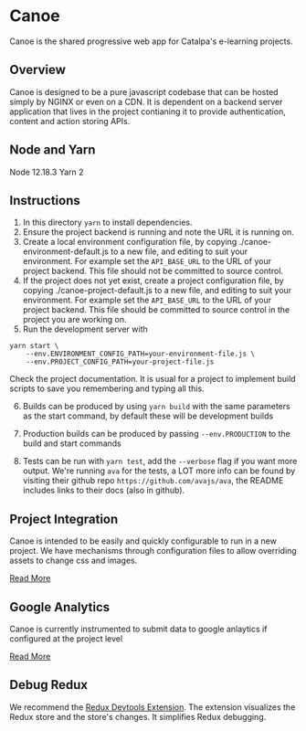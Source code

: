 # Canoe

Canoe is the shared progressive web app for Catalpa's e-learning projects.

## Overview

Canoe is designed to be a pure javascript codebase that can be hosted simply by NGINX or even on a CDN.
It is dependent on a backend server application that lives in the project contianing it to provide authentication, content and action storing APIs.

## Node and Yarn

Node 12.18.3
Yarn 2

## Instructions

1. In this directory `yarn` to install dependencies.
2. Ensure the project backend is running and note the URL it is running on.
3. Create a local environment configuration file, by copying ./canoe-environment-default.js to a new file, and editing to suit your environment. For example set the `API_BASE_URL` to the URL of your project backend.
This file should not be committed to source control.
4. If the project does not yet exist, create a project configuration file, by copying ./canoe-project-default.js to a new file, and editing to suit your environment. For example set the `API_BASE_URL` to the URL of your project backend.
This file should be committed to source control in the project you are working on.
5. Run the development server with 
```
yarn start \
    --env.ENVIRONMENT_CONFIG_PATH=your-environment-file.js \
    --env.PROJECT_CONFIG_PATH=your-project-file.js
```
Check the project documentation. It is usual for a project to implement build scripts to save you remembering and typing all this.

6. Builds can be produced by using `yarn build` with the same parameters as the start command, by default these will be development builds

7. Production builds can be produced by passing `--env.PRODUCTION` to the build and start commands

8. Tests can be run with `yarn test`, add the `--verbose` flag if you want more output.  We're running `ava` for the tests, a LOT more info can be found by visiting their github repo `https://github.com/avajs/ava`, the README includes links to their docs (also in github).

## Project Integration

Canoe is intended to be easily and quickly configurable to run in a new project. We have mechanisms through configuration files to allow overriding assets to change css and images.

[Read More](./README_PROJECT_INTEGRATION.md)

## Google Analytics

Canoe is currently instrumented to submit data to google anlaytics if configured at the project level

[Read More](./README_GOOGLE_ANALYTICS.md)

## Debug Redux

We recommend the [Redux Devtools Extension](https://github.com/zalmoxisus/redux-devtools-extension). The extension visualizes the Redux store and the store's changes. It simplifies Redux debugging.

